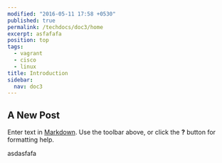 ```yaml
---
modified: "2016-05-11 17:58 +0530"
published: true
permalink: /techdocs/doc3/home
excerpt: asfafafa
position: top
tags: 
  - vagrant
  - cisco
  - linux
title: Introduction
sidebar: 
  nav: doc3
---
```

## A New Post

Enter text in [Markdown](http://daringfireball.net/projects/markdown/). Use the toolbar above, or click the **?** button for formatting help.

asdasfafa
